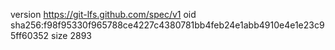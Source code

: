version https://git-lfs.github.com/spec/v1
oid sha256:f98f95330f965788ce4227c4380781bb4feb24e1abb4910e4e1e23c95ff60352
size 2893
